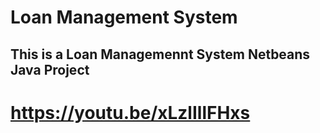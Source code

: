 # Loan Management System

## This is a Loan Managemennt System Netbeans Java Project

# https://youtu.be/xLzlIllFHxs

